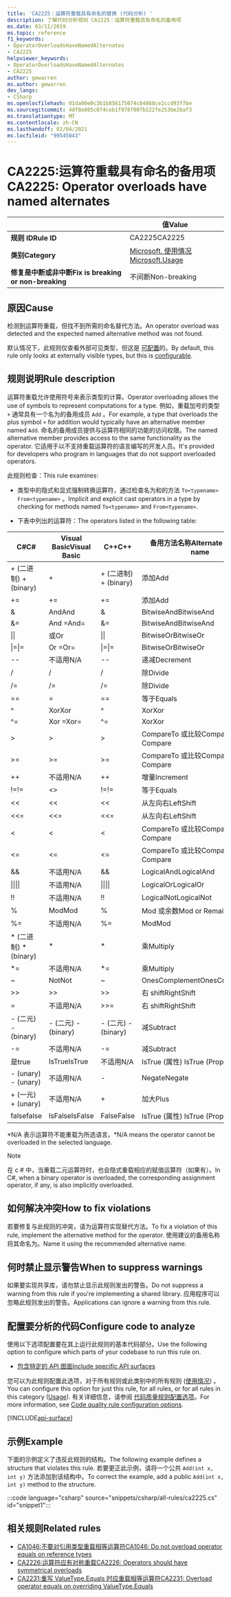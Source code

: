 ```yaml
---
title: 'CA2225：运算符重载具有命名的替换 (代码分析) '
description: 了解代码分析规则 CA2225：运算符重载具有命名的备用项
ms.date: 03/11/2019
ms.topic: reference
f1_keywords:
- OperatorOverloadsHaveNamedAlternates
- CA2225
helpviewer_keywords:
- OperatorOverloadsHaveNamedAlternates
- CA2225
author: gewarren
ms.author: gewarren
dev_langs:
- CSharp
ms.openlocfilehash: 01da00e0c3b1b856175074c84868ce2ccd93f7be
ms.sourcegitcommit: 4df8e005c074ceb1f978f007b222fe253be2baf3
ms.translationtype: MT
ms.contentlocale: zh-CN
ms.lasthandoff: 02/04/2021
ms.locfileid: "99545043"
---
```

# <a name="ca2225-operator-overloads-have-named-alternates"></a><span data-ttu-id="16259-103">CA2225:运算符重载具有命名的备用项</span><span class="sxs-lookup"><span data-stu-id="16259-103">CA2225: Operator overloads have named alternates</span></span>

| | <span data-ttu-id="16259-104">值</span><span class="sxs-lookup"><span data-stu-id="16259-104">Value</span></span> |
|-|-|
| <span data-ttu-id="16259-105">**规则 ID**</span><span class="sxs-lookup"><span data-stu-id="16259-105">**Rule ID**</span></span> |<span data-ttu-id="16259-106">CA2225</span><span class="sxs-lookup"><span data-stu-id="16259-106">CA2225</span></span>|
| <span data-ttu-id="16259-107">**类别**</span><span class="sxs-lookup"><span data-stu-id="16259-107">**Category**</span></span> |[<span data-ttu-id="16259-108">Microsoft. 使用情况</span><span class="sxs-lookup"><span data-stu-id="16259-108">Microsoft.Usage</span></span>](usage-warnings.md)|
| <span data-ttu-id="16259-109">**修复是中断或非中断**</span><span class="sxs-lookup"><span data-stu-id="16259-109">**Fix is breaking or non-breaking**</span></span> |<span data-ttu-id="16259-110">不间断</span><span class="sxs-lookup"><span data-stu-id="16259-110">Non-breaking</span></span>|

## <a name="cause"></a><span data-ttu-id="16259-111">原因</span><span class="sxs-lookup"><span data-stu-id="16259-111">Cause</span></span>

<span data-ttu-id="16259-112">检测到运算符重载，但找不到所需的命名替代方法。</span><span class="sxs-lookup"><span data-stu-id="16259-112">An operator overload was detected and the expected named alternative method was not found.</span></span>

<span data-ttu-id="16259-113">默认情况下，此规则仅查看外部可见类型，但这是 [可配置](#configure-code-to-analyze)的。</span><span class="sxs-lookup"><span data-stu-id="16259-113">By default, this rule only looks at externally visible types, but this is [configurable](#configure-code-to-analyze).</span></span>

## <a name="rule-description"></a><span data-ttu-id="16259-114">规则说明</span><span class="sxs-lookup"><span data-stu-id="16259-114">Rule description</span></span>

<span data-ttu-id="16259-115">运算符重载允许使用符号来表示类型的计算。</span><span class="sxs-lookup"><span data-stu-id="16259-115">Operator overloading allows the use of symbols to represent computations for a type.</span></span> <span data-ttu-id="16259-116">例如，重载加号的类型 `+` 通常具有一个名为的备用成员 `Add` 。</span><span class="sxs-lookup"><span data-stu-id="16259-116">For example, a type that overloads the plus symbol `+` for addition would typically have an alternative member named `Add`.</span></span> <span data-ttu-id="16259-117">命名的备用成员提供与运算符相同的功能的访问权限。</span><span class="sxs-lookup"><span data-stu-id="16259-117">The named alternative member provides access to the same functionality as the operator.</span></span> <span data-ttu-id="16259-118">它适用于以不支持重载运算符的语言编写的开发人员。</span><span class="sxs-lookup"><span data-stu-id="16259-118">It's provided for developers who program in languages that do not support overloaded operators.</span></span>

<span data-ttu-id="16259-119">此规则检查：</span><span class="sxs-lookup"><span data-stu-id="16259-119">This rule examines:</span></span>

- <span data-ttu-id="16259-120">类型中的隐式和显式强制转换运算符，通过检查名为和的方法 `To<typename>` `From<typename>` 。</span><span class="sxs-lookup"><span data-stu-id="16259-120">Implicit and explicit cast operators in a type by checking for methods named `To<typename>` and `From<typename>`.</span></span>

- <span data-ttu-id="16259-121">下表中列出的运算符：</span><span class="sxs-lookup"><span data-stu-id="16259-121">The operators listed in the following table:</span></span>

|<span data-ttu-id="16259-122">C#</span><span class="sxs-lookup"><span data-stu-id="16259-122">C#</span></span>|<span data-ttu-id="16259-123">Visual Basic</span><span class="sxs-lookup"><span data-stu-id="16259-123">Visual Basic</span></span>|<span data-ttu-id="16259-124">C++</span><span class="sxs-lookup"><span data-stu-id="16259-124">C++</span></span>|<span data-ttu-id="16259-125">备用方法名称</span><span class="sxs-lookup"><span data-stu-id="16259-125">Alternate method name</span></span>|
|-|-|-|-|
|<span data-ttu-id="16259-126">+ (二进制) </span><span class="sxs-lookup"><span data-stu-id="16259-126">+ (binary)</span></span>|+|<span data-ttu-id="16259-127">+ (二进制) </span><span class="sxs-lookup"><span data-stu-id="16259-127">+ (binary)</span></span>|<span data-ttu-id="16259-128">添加</span><span class="sxs-lookup"><span data-stu-id="16259-128">Add</span></span>|
|+=|+=|+=|<span data-ttu-id="16259-129">添加</span><span class="sxs-lookup"><span data-stu-id="16259-129">Add</span></span>|
|&|<span data-ttu-id="16259-130">And</span><span class="sxs-lookup"><span data-stu-id="16259-130">And</span></span>|&|<span data-ttu-id="16259-131">BitwiseAnd</span><span class="sxs-lookup"><span data-stu-id="16259-131">BitwiseAnd</span></span>|
|&=|<span data-ttu-id="16259-132">And =</span><span class="sxs-lookup"><span data-stu-id="16259-132">And=</span></span>|&=|<span data-ttu-id="16259-133">BitwiseAnd</span><span class="sxs-lookup"><span data-stu-id="16259-133">BitwiseAnd</span></span>|
|<span data-ttu-id="16259-134">&#124;</span><span class="sxs-lookup"><span data-stu-id="16259-134">&#124;</span></span>|<span data-ttu-id="16259-135">或</span><span class="sxs-lookup"><span data-stu-id="16259-135">Or</span></span>|<span data-ttu-id="16259-136">&#124;</span><span class="sxs-lookup"><span data-stu-id="16259-136">&#124;</span></span>|<span data-ttu-id="16259-137">BitwiseOr</span><span class="sxs-lookup"><span data-stu-id="16259-137">BitwiseOr</span></span>|
|<span data-ttu-id="16259-138">&#124;=</span><span class="sxs-lookup"><span data-stu-id="16259-138">&#124;=</span></span>|<span data-ttu-id="16259-139">Or =</span><span class="sxs-lookup"><span data-stu-id="16259-139">Or=</span></span>|<span data-ttu-id="16259-140">&#124;=</span><span class="sxs-lookup"><span data-stu-id="16259-140">&#124;=</span></span>|<span data-ttu-id="16259-141">BitwiseOr</span><span class="sxs-lookup"><span data-stu-id="16259-141">BitwiseOr</span></span>|
|--|<span data-ttu-id="16259-142">不适用</span><span class="sxs-lookup"><span data-stu-id="16259-142">N/A</span></span>|--|<span data-ttu-id="16259-143">递减</span><span class="sxs-lookup"><span data-stu-id="16259-143">Decrement</span></span>|
|/|/|/|<span data-ttu-id="16259-144">除</span><span class="sxs-lookup"><span data-stu-id="16259-144">Divide</span></span>|
|/=|/=|/=|<span data-ttu-id="16259-145">除</span><span class="sxs-lookup"><span data-stu-id="16259-145">Divide</span></span>|
|==|=|==|<span data-ttu-id="16259-146">等于</span><span class="sxs-lookup"><span data-stu-id="16259-146">Equals</span></span>|
|^|<span data-ttu-id="16259-147">Xor</span><span class="sxs-lookup"><span data-stu-id="16259-147">Xor</span></span>|^|<span data-ttu-id="16259-148">Xor</span><span class="sxs-lookup"><span data-stu-id="16259-148">Xor</span></span>|
|^=|<span data-ttu-id="16259-149">Xor =</span><span class="sxs-lookup"><span data-stu-id="16259-149">Xor=</span></span>|^=|<span data-ttu-id="16259-150">Xor</span><span class="sxs-lookup"><span data-stu-id="16259-150">Xor</span></span>|
|>|>|>|<span data-ttu-id="16259-151">CompareTo 或比较</span><span class="sxs-lookup"><span data-stu-id="16259-151">CompareTo or Compare</span></span>|
|>=|>=|>=|<span data-ttu-id="16259-152">CompareTo 或比较</span><span class="sxs-lookup"><span data-stu-id="16259-152">CompareTo or Compare</span></span>|
|++|<span data-ttu-id="16259-153">不适用</span><span class="sxs-lookup"><span data-stu-id="16259-153">N/A</span></span>|++|<span data-ttu-id="16259-154">增量</span><span class="sxs-lookup"><span data-stu-id="16259-154">Increment</span></span>|
|<span data-ttu-id="16259-155">!=</span><span class="sxs-lookup"><span data-stu-id="16259-155">!=</span></span>|<>|<span data-ttu-id="16259-156">!=</span><span class="sxs-lookup"><span data-stu-id="16259-156">!=</span></span>|<span data-ttu-id="16259-157">等于</span><span class="sxs-lookup"><span data-stu-id="16259-157">Equals</span></span>|
|<<|<<|<<|<span data-ttu-id="16259-158">从左向右</span><span class="sxs-lookup"><span data-stu-id="16259-158">LeftShift</span></span>|
|<<=|<<=|<<=|<span data-ttu-id="16259-159">从左向右</span><span class="sxs-lookup"><span data-stu-id="16259-159">LeftShift</span></span>|
|<|<|<|<span data-ttu-id="16259-160">CompareTo 或比较</span><span class="sxs-lookup"><span data-stu-id="16259-160">CompareTo or Compare</span></span>|
|<=|<=|\<=|<span data-ttu-id="16259-161">CompareTo 或比较</span><span class="sxs-lookup"><span data-stu-id="16259-161">CompareTo or Compare</span></span>|
|&&|<span data-ttu-id="16259-162">不适用</span><span class="sxs-lookup"><span data-stu-id="16259-162">N/A</span></span>|&&|<span data-ttu-id="16259-163">LogicalAnd</span><span class="sxs-lookup"><span data-stu-id="16259-163">LogicalAnd</span></span>|
|<span data-ttu-id="16259-164">&#124;&#124;</span><span class="sxs-lookup"><span data-stu-id="16259-164">&#124;&#124;</span></span>|<span data-ttu-id="16259-165">不适用</span><span class="sxs-lookup"><span data-stu-id="16259-165">N/A</span></span>|<span data-ttu-id="16259-166">&#124;&#124;</span><span class="sxs-lookup"><span data-stu-id="16259-166">&#124;&#124;</span></span>|<span data-ttu-id="16259-167">LogicalOr</span><span class="sxs-lookup"><span data-stu-id="16259-167">LogicalOr</span></span>|
|<span data-ttu-id="16259-168">!</span><span class="sxs-lookup"><span data-stu-id="16259-168">!</span></span>|<span data-ttu-id="16259-169">不适用</span><span class="sxs-lookup"><span data-stu-id="16259-169">N/A</span></span>|<span data-ttu-id="16259-170">!</span><span class="sxs-lookup"><span data-stu-id="16259-170">!</span></span>|<span data-ttu-id="16259-171">LogicalNot</span><span class="sxs-lookup"><span data-stu-id="16259-171">LogicalNot</span></span>|
|%|<span data-ttu-id="16259-172">Mod</span><span class="sxs-lookup"><span data-stu-id="16259-172">Mod</span></span>|%|<span data-ttu-id="16259-173">Mod 或余数</span><span class="sxs-lookup"><span data-stu-id="16259-173">Mod or Remainder</span></span>|
|%=|<span data-ttu-id="16259-174">不适用</span><span class="sxs-lookup"><span data-stu-id="16259-174">N/A</span></span>|%=|<span data-ttu-id="16259-175">Mod</span><span class="sxs-lookup"><span data-stu-id="16259-175">Mod</span></span>|
|<span data-ttu-id="16259-176">\* (二进制) </span><span class="sxs-lookup"><span data-stu-id="16259-176">\* (binary)</span></span>|\*|\*|<span data-ttu-id="16259-177">乘</span><span class="sxs-lookup"><span data-stu-id="16259-177">Multiply</span></span>|
|\*=|<span data-ttu-id="16259-178">不适用</span><span class="sxs-lookup"><span data-stu-id="16259-178">N/A</span></span>|\*=|<span data-ttu-id="16259-179">乘</span><span class="sxs-lookup"><span data-stu-id="16259-179">Multiply</span></span>|
|~|<span data-ttu-id="16259-180">Not</span><span class="sxs-lookup"><span data-stu-id="16259-180">Not</span></span>|~|<span data-ttu-id="16259-181">OnesComplement</span><span class="sxs-lookup"><span data-stu-id="16259-181">OnesComplement</span></span>|
|>>|>>|>>|<span data-ttu-id="16259-182">右 shift</span><span class="sxs-lookup"><span data-stu-id="16259-182">RightShift</span></span>|
=|<span data-ttu-id="16259-183">不适用</span><span class="sxs-lookup"><span data-stu-id="16259-183">N/A</span></span>|>>=|<span data-ttu-id="16259-184">右 shift</span><span class="sxs-lookup"><span data-stu-id="16259-184">RightShift</span></span>|
|<span data-ttu-id="16259-185">- (二元) </span><span class="sxs-lookup"><span data-stu-id="16259-185">- (binary)</span></span>|<span data-ttu-id="16259-186">- (二元) </span><span class="sxs-lookup"><span data-stu-id="16259-186">- (binary)</span></span>|<span data-ttu-id="16259-187">- (二元) </span><span class="sxs-lookup"><span data-stu-id="16259-187">- (binary)</span></span>|<span data-ttu-id="16259-188">减</span><span class="sxs-lookup"><span data-stu-id="16259-188">Subtract</span></span>|
|-=|<span data-ttu-id="16259-189">不适用</span><span class="sxs-lookup"><span data-stu-id="16259-189">N/A</span></span>|-=|<span data-ttu-id="16259-190">减</span><span class="sxs-lookup"><span data-stu-id="16259-190">Subtract</span></span>|
|<span data-ttu-id="16259-191">是</span><span class="sxs-lookup"><span data-stu-id="16259-191">true</span></span>|<span data-ttu-id="16259-192">IsTrue</span><span class="sxs-lookup"><span data-stu-id="16259-192">IsTrue</span></span>|<span data-ttu-id="16259-193">不适用</span><span class="sxs-lookup"><span data-stu-id="16259-193">N/A</span></span>|<span data-ttu-id="16259-194">IsTrue (属性) </span><span class="sxs-lookup"><span data-stu-id="16259-194">IsTrue (Property)</span></span>|
|<span data-ttu-id="16259-195"> - (unary)   </span><span class="sxs-lookup"><span data-stu-id="16259-195">- (unary)</span></span>|<span data-ttu-id="16259-196">不适用</span><span class="sxs-lookup"><span data-stu-id="16259-196">N/A</span></span>|-|<span data-ttu-id="16259-197">Negate</span><span class="sxs-lookup"><span data-stu-id="16259-197">Negate</span></span>|
|<span data-ttu-id="16259-198">+ (一元) </span><span class="sxs-lookup"><span data-stu-id="16259-198">+ (unary)</span></span>|<span data-ttu-id="16259-199">不适用</span><span class="sxs-lookup"><span data-stu-id="16259-199">N/A</span></span>|+|<span data-ttu-id="16259-200">加大</span><span class="sxs-lookup"><span data-stu-id="16259-200">Plus</span></span>|
|<span data-ttu-id="16259-201">false</span><span class="sxs-lookup"><span data-stu-id="16259-201">false</span></span>|<span data-ttu-id="16259-202">IsFalse</span><span class="sxs-lookup"><span data-stu-id="16259-202">IsFalse</span></span>|<span data-ttu-id="16259-203">False</span><span class="sxs-lookup"><span data-stu-id="16259-203">False</span></span>|<span data-ttu-id="16259-204">IsTrue (属性) </span><span class="sxs-lookup"><span data-stu-id="16259-204">IsTrue (Property)</span></span>|

<span data-ttu-id="16259-205">\*N/A 表示运算符不能重载为所选语言。</span><span class="sxs-lookup"><span data-stu-id="16259-205">\*N/A means the operator cannot be overloaded in the selected language.</span></span>

> [!NOTE]
> <span data-ttu-id="16259-206">在 c # 中，当重载二元运算符时，也会隐式重载相应的赋值运算符（如果有）。</span><span class="sxs-lookup"><span data-stu-id="16259-206">In C#, when a binary operator is overloaded, the corresponding assignment operator, if any, is also implicitly overloaded.</span></span>

## <a name="how-to-fix-violations"></a><span data-ttu-id="16259-207">如何解决冲突</span><span class="sxs-lookup"><span data-stu-id="16259-207">How to fix violations</span></span>

<span data-ttu-id="16259-208">若要修复与此规则的冲突，请为运算符实现替代方法。</span><span class="sxs-lookup"><span data-stu-id="16259-208">To fix a violation of this rule, implement the alternative method for the operator.</span></span> <span data-ttu-id="16259-209">使用建议的备用名称将其命名为。</span><span class="sxs-lookup"><span data-stu-id="16259-209">Name it using the recommended alternative name.</span></span>

## <a name="when-to-suppress-warnings"></a><span data-ttu-id="16259-210">何时禁止显示警告</span><span class="sxs-lookup"><span data-stu-id="16259-210">When to suppress warnings</span></span>

<span data-ttu-id="16259-211">如果要实现共享库，请勿禁止显示此规则发出的警告。</span><span class="sxs-lookup"><span data-stu-id="16259-211">Do not suppress a warning from this rule if you're implementing a shared library.</span></span> <span data-ttu-id="16259-212">应用程序可以忽略此规则发出的警告。</span><span class="sxs-lookup"><span data-stu-id="16259-212">Applications can ignore a warning from this rule.</span></span>

## <a name="configure-code-to-analyze"></a><span data-ttu-id="16259-213">配置要分析的代码</span><span class="sxs-lookup"><span data-stu-id="16259-213">Configure code to analyze</span></span>

<span data-ttu-id="16259-214">使用以下选项配置要在其上运行此规则的基本代码部分。</span><span class="sxs-lookup"><span data-stu-id="16259-214">Use the following option to configure which parts of your codebase to run this rule on.</span></span>

- [<span data-ttu-id="16259-215">包含特定的 API 图面</span><span class="sxs-lookup"><span data-stu-id="16259-215">Include specific API surfaces</span></span>](#include-specific-api-surfaces)

<span data-ttu-id="16259-216">您可以为此规则配置此选项，对于所有规则或此类别中的所有规则 ([使用情况](usage-warnings.md)) 。</span><span class="sxs-lookup"><span data-stu-id="16259-216">You can configure this option for just this rule, for all rules, or for all rules in this category ([Usage](usage-warnings.md)).</span></span> <span data-ttu-id="16259-217">有关详细信息，请参阅 [代码质量规则配置选项](../code-quality-rule-options.md)。</span><span class="sxs-lookup"><span data-stu-id="16259-217">For more information, see [Code quality rule configuration options](../code-quality-rule-options.md).</span></span>

[!INCLUDE[api-surface](~/includes/code-analysis/api-surface.md)]

## <a name="example"></a><span data-ttu-id="16259-218">示例</span><span class="sxs-lookup"><span data-stu-id="16259-218">Example</span></span>

<span data-ttu-id="16259-219">下面的示例定义了违反此规则的结构。</span><span class="sxs-lookup"><span data-stu-id="16259-219">The following example defines a structure that violates this rule.</span></span> <span data-ttu-id="16259-220">若要更正此示例，请将一个公共 `Add(int x, int y)` 方法添加到该结构中。</span><span class="sxs-lookup"><span data-stu-id="16259-220">To correct the example, add a public `Add(int x, int y)` method to the structure.</span></span>

:::code language="csharp" source="snippets/csharp/all-rules/ca2225.cs" id="snippet1":::

## <a name="related-rules"></a><span data-ttu-id="16259-221">相关规则</span><span class="sxs-lookup"><span data-stu-id="16259-221">Related rules</span></span>

- [<span data-ttu-id="16259-222">CA1046:不要对引用类型重载相等运算符</span><span class="sxs-lookup"><span data-stu-id="16259-222">CA1046: Do not overload operator equals on reference types</span></span>](ca1046.md)
- [<span data-ttu-id="16259-223">CA2226:运算符应有对称重载</span><span class="sxs-lookup"><span data-stu-id="16259-223">CA2226: Operators should have symmetrical overloads</span></span>](ca2226.md)
- [<span data-ttu-id="16259-224">CA2231:重写 ValueType.Equals 时应重载相等运算符</span><span class="sxs-lookup"><span data-stu-id="16259-224">CA2231: Overload operator equals on overriding ValueType.Equals</span></span>](ca2231.md)
